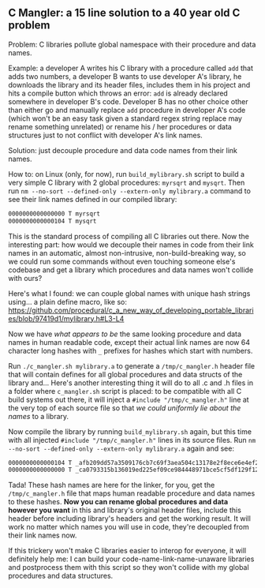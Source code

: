 C Mangler: a 15 line solution to a 40 year old C problem
--------------------------------------------------------

Problem: C libraries pollute global namespace with their procedure and data names.

Example: a developer A writes his C library with a procedure called `add` that adds two numbers,
a developer B wants to use developer A's library, he downloads the library and its header files,
includes them in his project and hits a compile button which throws an error: `add` is already
declared somewhere in developer B's code. Developer B has no other choice other than either
go and manually replace `add` procedure in developer A's code (which won't be an easy task
given a standard regex string replace may rename something unrelated) or rename his / her
procedures or data structures just to not conflict with developer A's link names.

Solution: just decouple procedure and data code names from their link names.

How to: on Linux (only, for now), run `build_mylibrary.sh` script to build a very simple C library with
2 global procedures: `myrsqrt` and `mysqrt`. Then run `nm --no-sort --defined-only --extern-only mylibrary.a`
command to see their link names defined in our compiled library:

```bash
0000000000000000 T myrsqrt
0000000000000104 T mysqrt
```

This is the standard process of compiling all C libraries out there. Now the interesting part: how would we
decouple their names in code from their link names in an automatic, almost non-intrusive, non-build-breaking
way, so we could run some commands without even touching someone else's codebase and get a library which
procedures and data names won't collide with ours?

Here's what I found: we can couple global names with unique hash strings using... a plain define macro,
like so: https://github.com/procedural/c_a_new_way_of_developing_portable_libraries/blob/97419d1/mylibrary.h#L3-L4

Now we have *what appears to be* the same looking procedure and data names in human readable code, except their
actual link names are now 64 character long hashes with `_` prefixes for hashes which start with numbers.

Run `./c_mangler.sh mylibrary.a` to generate a `/tmp/c_mangler.h` header file that will contain defines for all global
procedures and data structs of the library and... Here's another interesting thing it will do to all .c and .h files in
a folder where `c_mangler.sh` script is placed: to be compatible with all C build systems out there, it will inject a
`#include "/tmp/c_mangler.h"` line at the very top of each source file so that *we could uniformly lie about the names*
to a library.

Now compile the library by running `build_mylibrary.sh` again, but this time with all injected `#include "/tmp/c_mangler.h"`
lines in its source files. Run `nm --no-sort --defined-only --extern-only mylibrary.a` again and see:

```bash
0000000000000104 T _afb209dd57a3509176cb7c69f3aea504c13178e2f8ece6e4ef24a8e6c242db1a
0000000000000000 T _ca0793315b136019ed225ef09ce984448971bce5cf5df129f1240fb523428c9f
```

Tada! These hash names are here for the linker, for you, get the `/tmp/c_mangler.h` file that maps human readable procedure and
data names to these hashes. **Now you can rename global procedures and data however you want** in this and library's original
header files, include this header before including library's headers and get the working result. It will work no matter which
names you will use in code, they're decoupled from their link names now.

If this trickery won't make C libraries easier to interop for everyone, it will definitely help me: I can build your
code-name-link-name-unaware libraries and postprocess them with this script so they won't collide with my global
procedures and data structures.
